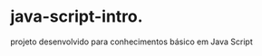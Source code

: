 # java-script-intro.  
  
projeto desenvolvido para conhecimentos básico em Java Script

<h1>   </ h1>
 
